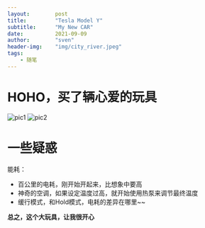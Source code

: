 ```yaml
---
layout:        post  
title:         "Tesla Model Y"  
subtitle:      "My New CAR"  
date:          2021-09-09  
author:        "sven"  
header-img:    "img/city_river.jpeg"  
tags:
    - 随笔
---
```


# HOHO，买了辆心爱的玩具
![pic1](http://n.sinaimg.cn/sinakd20200429ac/172/w1080h692/20200429/cce2-isuiksp3071000.jpg)
![pic2](http://n.sinaimg.cn/sinakd20200429ac/173/w1080h693/20200429/6cdd-isuiksp3071002.jpg)

# 一些疑惑
能耗：
- 百公里的电耗，刚开始开起来，比想象中要高
- 神奇的空调，如果设定温度过高，就开始使用热泵来调节最终温度
- 缓行模式，和Hold模式，电耗的差异在哪里~~

**总之，这个大玩具，让我很开心**